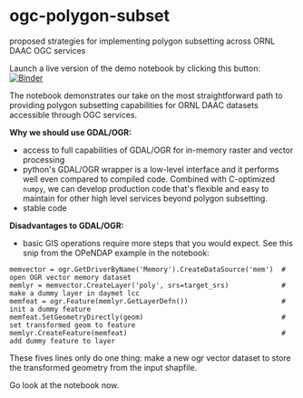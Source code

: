 # ogc-polygon-subset
proposed strategies for implementing polygon subsetting across ORNL DAAC OGC services             

Launch a live version of the demo notebook by clicking this button:
[![Binder](https://mybinder.org/badge_logo.svg)](https://mybinder.org/v2/gh/jjmcnelis/ogc-polygon-subset/master)

The notebook demonstrates our take on the most straightforward path to providing polygon subsetting capabilities for ORNL DAAC datasets accessible through OGC services. 

**Why we should use GDAL/OGR:**
* access to full capabilities of GDAL/OGR for in-memory raster and vector processing         
* python's GDAL/OGR wrapper is a low-level interface and it performs well even compared to compiled code. Combined with C-optimized `numpy`, we can develop production code that's flexible and easy to maintain for other high level services beyond polygon subsetting.       
* stable code        

**Disadvantages to GDAL/OGR:**             
* basic GIS operations require more steps that you would expect. See this snip from the OPeNDAP example in the notebook:
```{python}
memvector = ogr.GetDriverByName('Memory').CreateDataSource('mem')  # open OGR vector memory dataset
memlyr = memvector.CreateLayer('poly', srs=target_srs)             # make a dummy layer in daymet lcc
memfeat = ogr.Feature(memlyr.GetLayerDefn())                       # init a dummy feature
memfeat.SetGeometryDirectly(geom)                                  # set transformed geom to feature
memlyr.CreateFeature(memfeat)                                      # add dummy feature to layer
```
These fives lines only do one thing: make a new ogr vector dataset to store the transformed geometry from the input shapfile. 

Go look at the notebook now.
